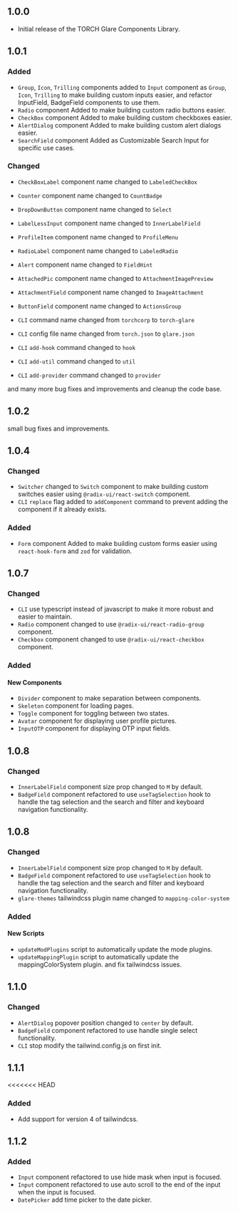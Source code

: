 ## 1.0.0

- Initial release of the TORCH Glare Components Library.

## 1.0.1

### Added
- `Group`, `Icon`, `Trilling` components added to `Input` component as `Group`, `Icon`, `Trilling` to make building custom inputs easier, and refactor InputField, BadgeField components to use them.
- `Radio` component Added to make building custom radio buttons easier.
- `CheckBox` component Added to make building custom checkboxes easier.
- `AlertDialog` component Added to make building custom alert dialogs easier.
- `SearchField` component Added as Customizable Search Input for specific use cases.


### Changed
- `CheckBoxLabel` component name changed to `LabeledCheckBox`
- `Counter` component name changed to `CountBadge`
- `DropDownButton` component name changed to `Select`
- `LabelLessInput` component name changed to `InnerLabelField`
- `ProfileItem` component name changed to `ProfileMenu`
- `RadioLabel` component name changed to `LabeledRadio`
- `Alert` component name changed to `FieldHint`
- `AttachedPic` component name changed to `AttachmentImagePreview`
- `AttachmentField` component name changed to `ImageAttachment`
- `ButtonField` component name changed to `ActionsGroup`

- `CLI` command name changed from `torchcorp` to `torch-glare`
- `CLI` config file name changed from `torch.json` to `glare.json`
- `CLI` `add-hook` command changed to `hook`
- `CLI` `add-util` command changed to `util`
- `CLI` `add-provider` command changed to `provider`

and many more bug fixes and improvements and cleanup the code base.


## 1.0.2

small bug fixes and improvements.

## 1.0.4

### Changed
- `Switcher` changed to `Switch` component to make building custom switches easier using `@radix-ui/react-switch` component.
- `CLI` `replace` flag added to `addComponent` command to prevent adding the component if it already exists.
### Added
- `Form` component Added to make building custom forms easier using `react-hook-form` and `zod` for validation.


## 1.0.7

### Changed
- `CLI` use typescript instead of javascript to make it more robust and easier to maintain.
- `Radio` component changed to use `@radix-ui/react-radio-group` component.
- `Checkbox` component changed to use `@radix-ui/react-checkbox` component.

### Added

#### New Components
- `Divider` component to make separation between components.
- `Skeleton` component for loading pages.
- `Toggle` component for toggling between two states.
- `Avatar` component for displaying user profile pictures.
- `InputOTP` component for displaying OTP input fields.

## 1.0.8

### Changed
- `InnerLabelField` component size prop changed to `M` by default.
- `BadgeField` component refactored to use `useTagSelection` hook to handle the tag selection and the search and filter and keyboard navigation functionality.

## 1.0.8

### Changed
- `InnerLabelField` component size prop changed to `M` by default.
- `BadgeField` component refactored to use `useTagSelection` hook to handle the tag selection and the search and filter and keyboard navigation functionality.
- `glare-themes` tailwindcss plugin name changed to `mapping-color-system`


### Added

#### New Scripts
- `updateModPlugins` script to automatically update the mode plugins.
- `updateMappingPlugin` script to automatically update the mappingColorSystem plugin.
and fix tailwindcss issues.


## 1.1.0

### Changed
- `AlertDialog` popover position changed to `center` by default.
- `BadgeField` component refactored to use handle single select functionality.
- `CLI` stop modify the tailwind.config.js on first init.


## 1.1.1

<<<<<<< HEAD
### Added

- Add support for version 4 of tailwindcss.


## 1.1.2

### Added

- `Input` component refactored to use hide mask when input is focused.
- `Input` component refactored to use auto scroll to the end of the input when the input is focused.
- `DatePicker` add time picker to the date picker.

